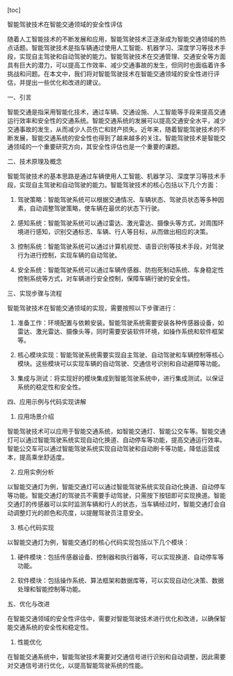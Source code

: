 
[toc]                    
                
                
智能驾驶技术在智能交通领域的安全性评估

随着人工智能技术的不断发展和应用，智能驾驶技术正逐渐成为智能交通领域的热点话题。智能驾驶技术是指车辆通过使用人工智能、机器学习、深度学习等技术手段，实现自主驾驶和自动驾驶的能力。智能驾驶技术在交通管理、交通安全等方面具有巨大的潜力，可以提高工作效率、减少交通事故的发生，但同时也面临着许多挑战和问题。在本文中，我们将对智能驾驶技术在智能交通领域的安全性进行评估，并提出一些优化和改进的建议。

一、引言

智能交通是指采用智能化技术，通过车辆、交通设施、人工智能等手段来提高交通运行效率和安全性的交通系统。智能交通系统的发展可以提高交通安全水平，减少交通事故的发生，从而减少人员伤亡和财产损失。近年来，随着智能驾驶技术的不断发展，智能交通系统的安全性也得到了越来越多的关注。智能驾驶技术是智能交通领域的一个重要研究方向，其安全性评估也是一个重要的课题。

二、技术原理及概念

智能驾驶技术的基本思路是通过车辆使用人工智能、机器学习、深度学习等技术手段，实现自主驾驶和自动驾驶的能力。智能驾驶技术的核心包括以下几个方面：

1. 驾驶策略：智能驾驶系统可以根据交通情况、车辆状态、驾驶员状态等多种因素，自动调整驾驶策略，使车辆在最优的状态下行驶。

2. 感知系统：智能驾驶系统可以通过雷达、激光雷达、摄像头等方式，对周围环境进行感知，识别交通标志、车辆、行人等目标，从而做出相应的决策。

3. 控制系统：智能驾驶系统可以通过计算机视觉、语音识别等技术手段，对驾驶行为进行控制，实现车辆的自动驾驶。

4. 安全系统：智能驾驶系统可以通过车辆传感器、防抱死制动系统、车身稳定性控制系统等方式，对车辆进行安全控制，保障车辆行驶的安全性。

三、实现步骤与流程

智能驾驶技术在智能交通领域的实现，需要按照以下步骤进行：

1. 准备工作：环境配置与依赖安装。智能驾驶系统需要安装各种传感器设备，如雷达、激光雷达、摄像头等，同时需要安装软件环境，如操作系统和软件框架等。

2. 核心模块实现：智能驾驶系统需要实现自主驾驶、自动驾驶和车辆控制等核心模块。这些模块可以实现车辆的自动驾驶、交通信号识别和自动避障等功能。

3. 集成与测试：将实现好的模块集成到智能驾驶系统中，进行集成测试，以保证系统的稳定性和安全性。

四、应用示例与代码实现讲解

1. 应用场景介绍

智能驾驶技术可以应用于智能交通系统，如智能交通灯、智能公交车等。智能交通灯可以通过智能驾驶系统实现自动化换道、自动停车等功能，提高交通运行效率。智能公交车可以通过智能驾驶系统实现自动驾驶和自动刷卡等功能，降低运营成本，提高乘坐舒适度。

2. 应用实例分析

以智能交通灯为例，智能交通灯可以通过智能驾驶系统实现自动化换道、自动停车等功能。智能交通灯的驾驶员不需要手动驾驶，只需按下按钮即可实现换道。智能交通灯的传感器可以实时监测车辆和行人的状态，当车辆经过时，智能交通灯会自动调整灯光的颜色和亮度，以提醒驾驶员注意安全。

3. 核心代码实现

以智能交通灯为例，智能交通灯的核心代码实现包括以下几个模块：

1. 硬件模块：包括传感器设备、控制器和执行器等，可以实现换道、自动停车等功能。

2. 软件模块：包括操作系统、算法框架和数据库等，可以实现自动化决策、数据处理和智能控制等功能。

五、优化与改进

在智能交通领域的安全性评估中，需要对智能驾驶技术进行优化和改进，以确保智能交通系统的安全性和稳定性。

1. 性能优化

在智能交通系统中，智能驾驶技术需要对交通信号进行识别和自动调整，因此需要对交通信号进行优化，以提高智能驾驶系统的性能。

